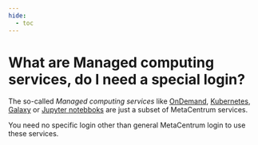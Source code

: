 ```yaml
---
hide:
  - toc
---
```


# What are Managed computing services, do I need a special login?

The so-called *Managed computing services* like [OnDemand](/software/ondemand), [Kubernetes](/related/kubernetes), [Galaxy](/related/galaxy) or [Jupyter notebboks](/software/sw-list/jupyter) are just a subset of MetaCentrum services.

You need no specific login other than general MetaCentrum login to use these services.

